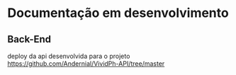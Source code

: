 # Documentação em desenvolvimento



## Back-End
deploy da api desenvolvida para o projeto https://github.com/Andernial/VividPh-API/tree/master
